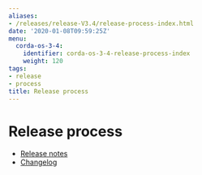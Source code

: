 ```yaml
---
aliases:
- /releases/release-V3.4/release-process-index.html
date: '2020-01-08T09:59:25Z'
menu:
  corda-os-3-4:
    identifier: corda-os-3-4-release-process-index
    weight: 120
tags:
- release
- process
title: Release process
---
```



# Release process



* [Release notes](release-notes.md)
* [Changelog](changelog.md)



